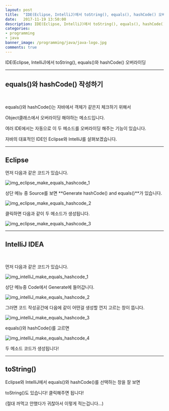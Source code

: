 ```yaml
---
layout: post
title:  "IDE(Eclipse, IntelliJ)에서 toString(), equals(), hashCode() 오버라이딩"
date:   2017-11-19 13:50:00
description: IDE(Eclipse, IntelliJ)에서 toString(), equals(), hashCode() 오버라이딩
categories:
- programming
- java
banner_image: /programming/java/java-logo.jpg
comments: true
---
```


IDE(Eclipse, IntelliJ)에서 toString(), equals()와 hashCode() 오버라이딩

---

## equals()와 hashCode() 작성하기

<br>

equals()와 hashCode()는 자바에서 객체가 같은지 체크하기 위해서

Object클래스에서 오버라이딩 해야하는 메소드입니다.

여러 IDE에서는 자동으로 이 두 메소드를 오버라이딩 해주는 기능이 있습니다.

자바의 대표적인 IDE인 Eclipse와 IntelliJ를 살펴보겠습니다.

---

## Eclipse

먼저 다음과 같은 코드가 있습니다.

![img_eclipse_make_equals_hashcode_1](https://lh3.googleusercontent.com/ghZNoJx9lsYJ_5tLVOWGeBKUw9NX9b_UF6Tc631Wjb52lT-2cm9YcMhDmYFEmmcsSmuK-0JiwRSdoYIJFLuY7QnSUgOrJZLsO6MkxZvDrfctzFgMv5KibrLAIhJmtBVmpkPJ0fXBFIOitV4tfY0fYLPbC2_XSVBPtLfonYuA9iHmihTAsysvCbHuRiSHULhUkS6gjwjF5w5G_C-jI6aFCr1S_gIdov2tLCT_4o82pcXnuNMGUSzV725Y8XlGD3wiRzSvlIqr36nEaIUcGojnwFpsXuNStcwydH4CjOeY6hNJAbNLQodQ-q9IFe5tmTLyK8KHejNEdK0RQfv7IXwpIcxiNbqthq1AhbunzXOM9UbAeCIK9gVg-idSVN6RbrTEa-DpFDKmhX-blVvXjy3elqUn6n6ESMx7eXo1UXvoC8G4-rGGxC01cRifGPhmeVUOwkrqVaJEUz3YUVx95XKbOBNEsNtEIi8pN9jvk_f7LuZAhx7bmSWsBuSm3soptNOPJVZatHEShBmv9Utm0coZIcf2uJXCsEvVxrsz4_N50EVNaKPODYxWTz_thXUhpIrJKHxSLD74EzEkDORFeMss4CSBQRfeOq4vW0LxQC6WjA=w2462-h1540-no)

상단 메뉴 중 Source를 보면 **Generate hashCode() and equals()**가 있습니다.

![img_eclipse_make_equals_hashcode_2](https://lh3.googleusercontent.com/KGXQtiiwqytNAbVDs37buv209iWYn9myjCUrQHIX5QKMnldIs3XqG1DLhj9fqVOpleJHYnWXa8hbV7i1Z-jHQtVGQuQynbp0OWiPRSQLd4QBT0qI4K15zAaV7yz0ISoWEAYizUwX7mB1Q_et5e66GkCKbh8kRRNpNgOerjpzIdJHZz_9XsRmFb-AMs96-CAjkGwOMCcWSNnN6OUqma3ITnKAg45jVzdMKbqG7Du7lDDGVJBx0yACVguUCO4Rp1hVYxPXGV3fLq0zGlW66AIkgWP3B7BD4hTFi2dsh9mDE5ysF9HCEffZf11zRi3M_WeoVFFfozec8OxlWzP99KgI_bzhkbW4-SfrWxmY1BE2fWZOSxQoZLqlINYMmBJqMGkYMfkQkviFMWIkmd5Z_qMTavnJkYQrtB_xRPXKPJi30PzFzd9M3VANaqTpCxcSFDSh91attx7E0Tqwlr_G6dn0eVpbceDNDKC2NfBk4S9M8k4s5J73lAu3jI4QLrdgo5a9IOgGaeqGJ6U1a8EKo70dBQDfQe2bWXwArdZHCGz0NIRoSI6-fCIScbgYqbszai1rqsXm6WMKstSdfNONJADn22FIGZ21gUSozV2z2lZAyg=w2462-h1540-no)

클릭하면 다음과 같이 두 메소드가 생성됩니다.

![img_eclipse_make_equals_hashcode_3](https://lh3.googleusercontent.com/NbtC3i5EhIx2tMepG6LNy6Nijyyu1HYvxmalze-qeEWOltJIdAMAlU_SxTWOsJJUomF-8uXRgOtG1JdyO5slt_zlCmS8cvVEfedBgSTkGiCLNlcFQEt04GtFUs6fC0F0NKDuYONLc0eefpSPXswAl9E_ZhspTrFKOEBFy21uOmER5a7NopxXMXjIu_TfakNH1CMhchhWSK1Bla5VREjfR_C6Cm2gZ-PVtdBKl60XJyjA7d-OnJwMCntuGt0AtC0EXoufJh4e4_YhWvsUeas7XI2o-qi9YKuDmhtES10NEpw7m83SMnNYDyE-qyz12966WDDKbSXOOCwfTz_b1OMcRpXQYCGCoiIWGDxNJo_-Esjx2sIjt4giK4hIEy64I9jtkE_jWqmWhASq3T6T9FcPDmmpFteLnnndGPWZ3g_38R5YTxD7MXXlukRZrAc5uAVrUwUbMH3r5pkRvaUC_MimhKEy86bqgVAujoZONedouCpsAuTGJhv5xD2V85g3zwgpDUS1t96GUJimmxKDyEsceQjRT65HZ5YGsaT5YdMUJxGXhD4q1dDqT1KdpWvUyNcgAEr-aqrZd4aOQtxg8i9jqZ10pctHRXywYeIyyYl40g=w2462-h1540-no)

---

## IntelliJ IDEA

<br>

먼저 다음과 같은 코드가 있습니다.

![img_intelliJ_make_equals_hashcode_1](https://lh3.googleusercontent.com/kEGcLgOUailfloq7oOhIvRs5tT03rk-_1a5gas7_LY3Z-FHJeuX_E33rPjhT4qYb0mR6tcs_fL3Mz39BnDll1iMmet626lSVrn0Q1W5iz3Y960iplxsTVl-1U6t_1XMuJvinw82VAjTrEWKNfjtUeTyAnuwykduAI1P-BF-iKSK5MIykIl0z-N_Voyi-czaTKqyHBrunJVopnv-rBexMBLqyXKc0yaSF8JyemlxMNmmFjdveAp4Lc5wLJCBllFyipsQewuM6uZxG6XPPZx0Lvy8SpS8ro-ck8cIBmDC7iSyhXLUFt2yqP5VbXYLNyD9obYcHizCmEYHkNi9gHTqg65eAbs83ArKygqv5dslsB9SzMepYg6GOPMTeWTaKf1m9KbcF1OFiMnxxntYek0cxEKdyHt9LZZWvAezt1pfiAhQ3AaVCuA6sL7zyMATfWUgIWxIgNHZ04IrGYDAc9akZ6ZysZJmUpKxYnechDRtHxCfY81z5hYlzpa64ik6czfkGXgO5_XjoX6jz8zTJwS-d8Inw8SbEcxbBgPwwXVzlZSf5C99T-qhKJjO58K9BxOeGOIkf3UN014-NaPjrxUCyPv79-bDMfPpzRDUxSaDFOQ=w2462-h1458-no)

상단 메뉴중 Code에서 Generate에 들어갑니다.

![img_intelliJ_make_equals_hashcode_2](https://lh3.googleusercontent.com/p6Hvo6iwrFWRasMHCCpsOLX9UXtEzdPezwr_cW-G_P0mLQ4ZdUdUioFtI2hIdDHGeejLYWbBh7JyORWUxwemcZd2pNHuVdNHyW4b8VBC7Be-912VoagjTzG_Fu6P5nGLQB-V4gFwLM79TvK55fD4wzpA_mDL1FXQjGW9gcurIPdIP6ynzXxtjyXGXVIpghoEu5v1ugsQGkK5cWhggTn7u70FOEF3Z6jNh8DqjMWYIQhz_fJ8cpOMxbAYK_iTjXXiNpEQ3a4EqDEZ2ovBe0ZRQrXYiN14T5EfeozHv-ciVaR_qgjcagmVccZSmmiYlHf0mobGNelj63BxdDyHNeRx20HljLtm7SDAFuM5obA9ZeD5Qz8DEVrHEzUAoFAhbBaa-HM4obnZNxdbIAgKkMqWuqnQMh34YY4a7DXIEwjfgw3NFkCysogZwVvOIBVB0JscS1ZpU2aAYKNbW5nBaWB0BdKNVjoKnxBxRM1eFExkcRyYU5YGF6sI6e1o8bTm8CVaaVXtXod3lzypy_QncOnnDv5DSL0oGSJHlGsq3XVH4YrLHe-iA5l6MsLGfMl4zkJeHRwfsxzrUyojcgPO-HBrfkggwkm18qvpCNtcgNSlfw=w2462-h1540-no)

그러면 코드 작성공간에 다음에 같이 어떤걸 생성할 껀지 고르는 창이 뜹니다.

![img_intelliJ_make_equals_hashcode_3](https://lh3.googleusercontent.com/TTbt_SCSi2wi_LmrBvwt6Rx3IaFBV1gReZxdo618lHkD5234QWg4YFUCsCdQBE8Jt60ChNvrsY7H6WXO0Jc6IhuUIkiZrVCSmFrM4mwHM3DEN749OV9779Ez_T5_dsc5pK_EEABkDCL8-832l0F0OZ7RvmadWULRhwV0WIdglgbRAj8IsKqCwMgDPuB1l_MrSsDhcQRtk7noEUSyG2hzaiKtXigeB5Ua01crWsBQfNhjr-gSo6qb2DW_pyorPuZK3ylTnW4R9qiGur-JE-lGhfacFZMj3T903hRPTdFJb5rf5moci_c6y8wqiWWxv3OJBmYb6U9Vx_NF-ceQxpPjemgK-bnodm5tZxqvgy6-IA5EBVi6E6VtnFBf9SaEneVhycv_gwrwkV-lL8ZxRsQxqg9f6b99sAKaEDwb0GyQToqPy831gSZeT_lX1D4714gUy2DBe3wUTQzp-87nL3tZeAjct-tnOAGyXYcpumRYtXHIt6lRYTpxgSvwaY_FqCuhFH7ZkNPov8ddpYxs1R6KvcmN9hUBsnCaMEtrNArZnaU-mu-LX6nt34pxG3MKsNXefY_j8UMu9oDflSr3ptLivlHWueE1SeqAXldclJC0RQ=w2462-h1540-no)

equals()와 hashCode()를 고르면

![img_intelliJ_make_equals_hashcode_4](https://lh3.googleusercontent.com/eslU6qc0Zo_BzGUlP_8PsuSMlQGRK6Sinb2YTY4Ffj9t5B6RXjRSagm0TJuV00Xq5PKjO_o6RrAFrTCYnEek-pW_kb3mfuId5AyO030ZVPsKuBE3fbLJOtf8sDyqWq1ZTw8732OBG0Vy-2r1gwgnck1V6zfDffOKUZsKeiz1ZOLlyvKkIsc04okbRgpS1GGl1ifhp4ivaAKzLEYQAg-rgKKAWBXMfBgaKeugzUm6uzwE4w5KKWMHrlS_mE7XI4cIR5qydxGltqT8RvvvdDZIBlfkMjaSVDfKUPkSlGyhZKoXJC59fCv1Cgeoz9kvunVnxA7XOgaCcuD9BosdVp-NFTRzwHTASv8IcD2WQ_x57Nzq74kJz9JG7rSuPurjjRfDVu3pJjtgxnbbliAXFr8t1dq7RT_-LwIvpbuoCaPK9PIkxtzBmwj5tE0I4D2Dqu5mhzK32ESBd0GJbMk1XnRwos5fUBde-fL8NmY4xSwY1oNjexKVsFzm92bwF7a7M7JXY8TY_L9icfZzpk58BVvO1z1UlLv0NSLMIiVF2pXGUOSExf-rl8qm2-Q4CWZkaw26CU8PZRaOL3koCcGS8Lc4UZEnLzJwFhn66hd_zb0sNQ=w2462-h1540-no)

두 메소드 코드가 생성됩니다!

---

## toString()

Eclipse와 IntelliJ에서 equals()와 hashCode()를 선택하는 창을 잘 보면

toString()도 있습니다! 클릭해주면 됩니다!

(절대 까먹고 안했다가 귀찮아서 이렇게 적는겁니다...)
